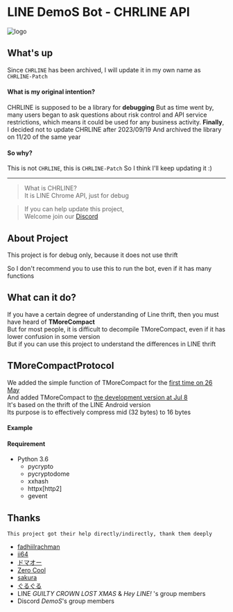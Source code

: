 # LINE DemoS Bot - CHRLINE API

![logo](/examples/assets/logo.png)

## What's up
Since `CHRLINE` has been archived, I will update it in my own name as `CHRLINE-Patch`

#### What is my original intention?
CHRLINE is supposed to be a library for **debugging**
But as time went by, many users began to ask questions about risk control and API service restrictions, which means it could be used for any business activity.
**Finally**, I decided not to update CHRLINE after 2023/09/19
And archived the library on 11/20 of the same year

#### So why?
This is not `CHRLINE`, this is `CHRLINE-Patch`
So I think I'll keep updating it :)

---
>What is CHRLINE?\
>It is LINE Chrome API, just for debug

>If you can help update this project, \
Welcome join our [Discord](https://discord.gg/vQrMbjA)

## About Project
This project is for debug only, because it does not use thrift

So I don't recommend you to use this to run the bot, even if it has many functions

## What can it do?
If you have a certain degree of understanding of Line thrift, then you must have heard of **TMoreCompact** \
But for most people, it is difficult to decompile TMoreCompact, even if it has lower confusion in some version \
But if you can use this project to understand the differences in LINE thrift

## TMoreCompactProtocol
We added the simple function of TMoreCompact for the [first time on 26 May](https://github.com/DeachSword/CHRLINE/commit/3192377714730ddf83208836661182d641d21cb0) \
And added TMoreCompact to [the development version at Jul 8](https://github.com/DeachSword/CHRLINE/commit/d7d8430e74417a06c9ad159a5675b7787ec75c54) \
It's based on the thrift of the LINE Android version \
Its purpose is to effectively compress mid (32 bytes) to 16 bytes



####  Example


####  Requirement
- Python 3.6
    - pycrypto
    - pycryptodome
    - xxhash
    - httpx[http2]
    - gevent

## Thanks 
`This project got their help directly/indirectly, thank them deeply`
 * [fadhiilrachman](https://github.com/fadhiilrachman)
 * [ii64](https://github.com/ii64)
 * [ドマオー](https://github.com/Dosugamea)
 * [Zero Cool](https://github.com/crash-override404)
 * [sakura](https://github.com/sakura-rip)
 * [ぐるぐる](https://github.com/f0reachARR)
 * LINE _GUILTY CROWN LOST XMAS_ & _Hey LINE!_ 's group members
 * Discord _DemoS_'s group members
